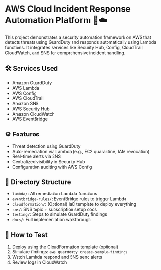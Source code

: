 # AWS Cloud Incident Response Automation Platform 🚨☁️

This project demonstrates a security automation framework on AWS that detects threats using GuardDuty and responds automatically using Lambda functions. It integrates services like Security Hub, Config, CloudTrail, CloudWatch, and SNS for comprehensive incident handling.



## 🛠️ Services Used
- Amazon GuardDuty
- AWS Lambda
- AWS Config
- AWS CloudTrail
- Amazon SNS
- AWS Security Hub
- Amazon CloudWatch
- AWS EventBridge

## ⚙️ Features
- Threat detection using GuardDuty
- Auto-remediation via Lambda (e.g., EC2 quarantine, IAM revocation)
- Real-time alerts via SNS
- Centralized visibility in Security Hub
- Configuration auditing with AWS Config

## 📂 Directory Structure
- `lambda/`: All remediation Lambda functions
- `eventbridge-rules/`: EventBridge rules to trigger Lambda
- `cloudformation/`: (Optional) IaC template to deploy everything
- `sns/`: SNS topic + subscription setup docs
- `testing/`: Steps to simulate GuardDuty findings
- `docs/`: Full implementation walkthrough

## 🧪 How to Test
1. Deploy using the CloudFormation template (optional)
2. Simulate findings: `aws guardduty create-sample-findings`
3. Watch Lambda respond and SNS send alerts
4. Review logs in CloudWatch
